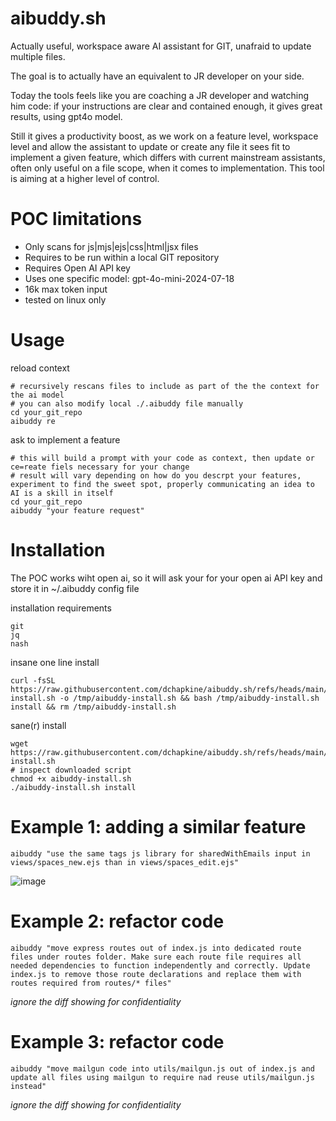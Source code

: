 # aibuddy.sh

Actually useful, workspace aware AI assistant for GIT, unafraid to update multiple files.

The goal is to actually have an equivalent to JR developer on your side.

Today the tools feels like you are coaching a JR developer and watching him code: if your instructions are clear and contained enough, it gives great results, using gpt4o model.

Still it gives a productivity boost, as we work on a feature level, workspace level and allow the assistant to update or create any file it sees fit to implement a given feature, which differs with current mainstream assistants, often only useful on a file scope, when it comes to implementation. This tool is aiming at a higher level of control.


# POC limitations

- Only scans for js|mjs|ejs|css|html|jsx files
- Requires to be run within a local GIT repository
- Requires Open AI API key
- Uses one specific model: gpt-4o-mini-2024-07-18
- 16k max token input
- tested on linux only 

# Usage

reload context

```
# recursively rescans files to include as part of the the context for the ai model
# you can also modify local ./.aibuddy file manually
cd your_git_repo
aibuddy re
```

ask to implement a feature

```
# this will build a prompt with your code as context, then update or ce=reate fiels necessary for your change
# result will vary depending on how do you descrpt your features, experiment to find the sweet spot, properly communicating an idea to AI is a skill in itself
cd your_git_repo
aibuddy "your feature request"
```


# Installation

The POC works wiht open ai, so it will ask your for your open ai API key and store it in ~/.aibuddy config file

installation requirements

```
git
jq
nash
```

insane one line install

```
curl -fsSL https://raw.githubusercontent.com/dchapkine/aibuddy.sh/refs/heads/main/aibuddy-install.sh -o /tmp/aibuddy-install.sh && bash /tmp/aibuddy-install.sh install && rm /tmp/aibuddy-install.sh
```

sane(r) install

```
wget https://raw.githubusercontent.com/dchapkine/aibuddy.sh/refs/heads/main/aibuddy-install.sh
# inspect downloaded script
chmod +x aibuddy-install.sh 
./aibuddy-install.sh install
```



# Example 1: adding a similar feature

```
aibuddy "use the same tags js library for sharedWithEmails input in views/spaces_new.ejs than in views/spaces_edit.ejs"
```
![image](https://github.com/user-attachments/assets/b4fabde4-16ac-4b1e-a0f0-cb04a7ef2ccc)

# Example 2: refactor code

```
aibuddy "move express routes out of index.js into dedicated route files under routes folder. Make sure each route file requires all needed dependencies to function independently and correctly. Update index.js to remove those route declarations and replace them with routes required from routes/* files"
```

*ignore the diff showing for confidentiality*

# Example 3: refactor code

```
aibuddy "move mailgun code into utils/mailgun.js out of index.js and update all files using mailgun to require nad reuse utils/mailgun.js instead"
```

*ignore the diff showing for confidentiality*
